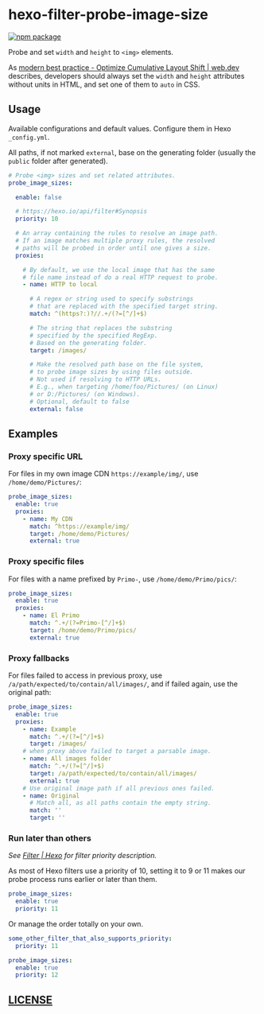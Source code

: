 # hexo-filter-probe-image-size

[![npm package](https://img.shields.io/npm/v/hexo-filter-probe-image-size)](https://www.npmjs.com/package/hexo-filter-probe-image-size)

Probe and set `width` and `height` to `<img>` elements.

As [modern best practice - Optimize Cumulative Layout Shift | web.dev](https://web.dev/optimize-cls/#modern-best-practice) describes, developers should always set the `width` and `height` attributes without units in HTML, and set one of them to `auto` in CSS.

## Usage

Available configurations and default values. Configure them in Hexo `_config.yml`.

All paths, if not marked `external`, base on the generating folder (usually the `public` folder after generated).

```yaml
# Probe <img> sizes and set related attributes.
probe_image_sizes:

  enable: false

  # https://hexo.io/api/filter#Synopsis
  priority: 10

  # An array containing the rules to resolve an image path.
  # If an image matches multiple proxy rules, the resolved
  # paths will be probed in order until one gives a size.
  proxies:

    # By default, we use the local image that has the same
    # file name instead of do a real HTTP request to probe.
    - name: HTTP to local

      # A regex or string used to specify substrings
      # that are replaced with the specified target string.
      match: ^(https?:)?//.+/(?=[^/]+$)

      # The string that replaces the substring
      # specified by the specified RegExp.
      # Based on the generating folder.
      target: /images/

      # Make the resolved path base on the file system,
      # to probe image sizes by using files outside.
      # Not used if resolving to HTTP URLs.
      # E.g., when targeting /home/foo/Pictures/ (on Linux)
      # or D:/Pictures/ (on Windows).
      # Optional, default to false
      external: false
```

## Examples

### Proxy specific URL

For files in my own image CDN `https://example/img/`, use `/home/demo/Pictures/`:

```yaml
probe_image_sizes:
  enable: true
  proxies:
    - name: My CDN
      match: ^https://example/img/
      target: /home/demo/Pictures/
      external: true
```

### Proxy specific files

For files with a name prefixed by `Primo-`, use `/home/demo/Primo/pics/`:

```yaml
probe_image_sizes:
  enable: true
  proxies:
    - name: El Primo
      match: ^.+/(?=Primo-[^/]+$)
      target: /home/demo/Primo/pics/
      external: true
```

### Proxy fallbacks

For files failed to access in previous proxy, use `/a/path/expected/to/contain/all/images/`, and if failed again, use the original path:

```yaml
probe_image_sizes:
  enable: true
  proxies:
    - name: Example
      match: ^.+/(?=[^/]+$)
      target: /images/
    # when proxy above failed to target a parsable image.
    - name: All images folder
      match: ^.+/(?=[^/]+$)
      target: /a/path/expected/to/contain/all/images/
      external: true
    # Use original image path if all previous ones failed.
    - name: Original
      # Match all, as all paths contain the empty string.
      match: ''
      target: ''
```

### Run later than others

_See [Filter | Hexo](https://hexo.io/api/filter#Synopsis) for filter priority description._

As most of Hexo filters use a priority of 10, setting it to 9 or 11 makes our probe process runs earlier or later than them.

```yaml
probe_image_sizes:
  enable: true
  priority: 11
```

Or manage the order totally on your own.

```yaml
some_other_filter_that_also_supports_priority:
  priority: 11

probe_image_sizes:
  enable: true
  priority: 12
```

## [LICENSE](LICENSE)
